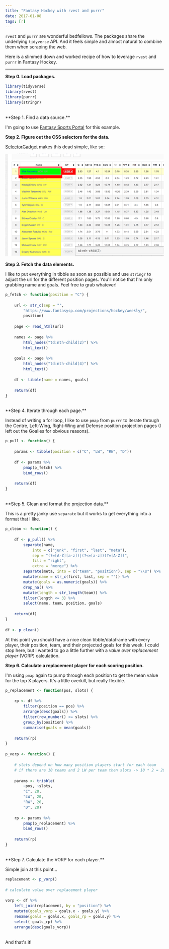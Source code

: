 ```yaml
---
title: "Fantasy Hockey with rvest and purrr"
date: 2017-01-08
tags: [r]
---
```


`rvest` and `purrr` are wonderful bedfellows. The packages share the underlying `tidyverse` API. And it feels simple and almost natural to combine them when scraping the web.

Here is a slimmed down and worked recipe of how to leverage `rvest` and `purrr` in Fantasy Hockey.

***

**Step 0. Load packages.**

``` r
library(tidyverse)
library(rvest)
library(purrr)
library(stringr)
```
<br>
**Step 1. Find a data source.**

I'm going to use [Fantasy Sports Portal](https://www.fantasysp.com/projections/hockey/weekly/) for this example.

**Step 2. Figure out the CSS selectors for the data.**

[SelectorGadget](http://selectorgadget.com/) makes this dead simple, like so:

![](/assets/img/vorp_hockey.png)

**Step 3. Fetch the data elements.**

I like to put everything in tibble as soon as possible and use `stringr` to adjust the url for the different position pages. You'll notice that I'm only grabbing name and goals. Feel free to grab whatever!

``` r
p_fetch <- function(position = "C") {
    
    url <- str_c(sep = "", 
        "https://www.fantasysp.com/projections/hockey/weekly/",
        position)
    
    page <- read_html(url)
    
    names <- page %>%
        html_nodes("td:nth-child(2)") %>% 
        html_text()
    
    goals <- page %>% 
        html_nodes("td:nth-child(4)") %>% 
        html_text()
    
    df <- tibble(name = names, goals)
    
    return(df)
}
```  
<br>
**Step 4. Iterate through each page.**

Instead of writing a for loop, I like to use `pmap` from `purrr` to iterate through the Centre, Left-Wing, Right-Wing and Defense position projection pages (I left out the Goalies for obvious reasons).

``` r
p_pull <- function() {
    
    params <- tibble(position = c("C", "LW", "RW", "D"))
    
    df <- params %>% 
        pmap(p_fetch) %>% 
        bind_rows()

    return(df)
}
```  
<br>
**Step 5. Clean and format the projection data.**

This is a pretty janky use `separate` but it works to get everything into a format that I like.

``` r
p_clean <- function() {
    
    df <- p_pull() %>% 
        separate(name, 
            into = c("junk", "first", "last", "meta"), 
            sep = "(?=[A-Z][a-z])|(?<=[a-z])(?=[A-Z])",
            fill = "right", 
            extra = "merge") %>% 
        separate(meta, into = c("team", "position"), sep = "\\s") %>% 
        mutate(name = str_c(first, last, sep = "")) %>% 
        mutate(goals = as.numeric(goals)) %>% 
        drop_na() %>% 
        mutate(length = str_length(team)) %>% 
        filter(length <= 3) %>% 
        select(name, team, position, goals)
    
    return(df)
}

df <- p_clean()
```  

At this point you should have a nice clean tibble/dataframe with every player, their position, team, and their projected goals for this week. I could stop here, but I wanted to go a little further with a *value over replacement player* (VORP) calculation.

**Step 6. Calculate a replacement player for each scoring position.**

I'm using `pmap` again to pump through each position to get the mean value for the top X players. It's a little overkill, but really flexible.

``` r
p_replacement <- function(pos, slots) {
    
    rp <- df %>% 
        filter(position == pos) %>% 
        arrange(desc(goals)) %>% 
        filter(row_number() <= slots) %>% 
        group_by(position) %>% 
        summarise(goals = mean(goals))
    
    return(rp)
}

p_vorp <- function() {
    
    # slots depend on how many position players start for each team
    # if there are 10 teams and 2 LW per team then slots -> 10 * 2 = 20
    
    params <- tribble(
        ~pos, ~slots,
        "C", 20,
        "LW", 20, 
        "RW", 20, 
        "D", 20)
    
    rp <- params %>% 
        pmap(p_replacement) %>% 
        bind_rows()
    
    return(rp)
}
```  
<br>
**Step 7. Calculate the VORP for each player.**

Simple join at this point...

``` r
replacement <- p_vorp()

# calculate value over replacement player

vorp <- df %>% 
    left_join(replacement, by = "position") %>% 
    mutate(goals_vorp = goals.x - goals.y) %>% 
    rename(goals = goals.x, goals_rp = goals.y) %>% 
    select(-goals_rp) %>% 
    arrange(desc(goals_vorp))
```
<br>
And that's it!
